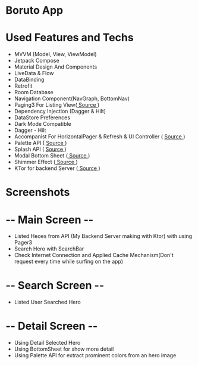 # Boruto App 

# Used Features and Techs

<ul align="left">

<li>  MVVM (Model, View, ViewModel) </li> 
<li>  Jetpack Compose </li> 
<li>  Material Design And Components </li> 
<li>  LiveData & Flow </li> 
<li>  DataBinding </li> 
<li>  Retrofit </li> 
<li>  Room Database </li> 
<li>  Navigation Component(NavGraph, BottomNav) </li> 
<li>  Paging3 For Listing View(<a href="https://developer.android.com/topic/libraries/architecture/paging/v3-overview"> Source </a>) </li> 
<li>  Dependency Injection (Dagger & Hilt) </li> 
<li>  DataStore Preferences </li> 
<li>  Dark Mode Compatible </li> 
<li>  Dagger - Hilt </li>
<li>  Accompanist For HorizontalPager & Refresh & UI Controller ( <a href="https://google.github.io/accompanist/pager/"> Source </a>) </li> 
<li>  Palette API ( <a href="https://developer.android.com/reference/androidx/palette/graphics/Palette"> Source </a>) </li> 
<li>  Splash API ( <a href="https://blair49.medium.com/creating-a-splash-screen-in-android-using-the-new-splash-screen-api-290870f9956c"> Source </a>) </li> 
<li>  Modal Bottom Sheet (<a href="https://medium.com/data-science-community-srm/modal-bottom-sheet-in-kotlin-83c17a117503"> Source </a>) </li>
<li>  Shimmer Effect (<a href="https://medium.com/mindorks/android-design-shimmer-effect-fa7f74c68a93"> Source </a>) </li>
<li>  KTor for backend Server (<a href="https://ktor.io/"> Source </a>) </li>

</ul>

# Screenshots

# -- Main Screen --

<ul align="left">

<li> Listed Heoes from API (My Backend Server making with Ktor) with using Pager3 </li> 
<li> Search Hero with SearchBar </li>
<li> Check Internet Connection and Applied Cache Mechanism(Don't request every time while surfing on the app) </li>
</ul>

# -- Search Screen --

<ul align="left">
<li> Listed User Searched Hero </li>
</ul>



# -- Detail Screen -- 

<ul align="left">
<li> Using Detail Selected Hero </li>
<li> Using BottomSheet for show more detail </li>
<li> Using Palette API for extract prominent colors from an hero image </li>
</ul>
